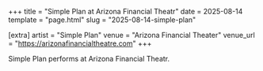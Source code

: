 +++
title = "Simple Plan at Arizona Financial Theatr"
date = 2025-08-14
template = "page.html"
slug = "2025-08-14-simple-plan"

[extra]
artist = "Simple Plan"
venue = "Arizona Financial Theater"
venue_url = "https://arizonafinancialtheatre.com"
+++

Simple Plan performs at Arizona Financial Theatr.

